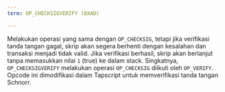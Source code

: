 ```yaml
---
term: OP_CHECKSIGVERIFY (0XAD)

---
```

Melakukan operasi yang sama dengan `OP_CHECKSIG`, tetapi jika verifikasi tanda tangan gagal, skrip akan segera berhenti dengan kesalahan dan transaksi menjadi tidak valid. Jika verifikasi berhasil, skrip akan berlanjut tanpa memasukkan nilai `1` (true) ke dalam stack. Singkatnya, `OP_CHECKSIGVERIFY` melakukan operasi `OP_CHECKSIG` diikuti oleh `OP_VERIFY`. Opcode ini dimodifikasi dalam Tapscript untuk memverifikasi tanda tangan Schnorr.